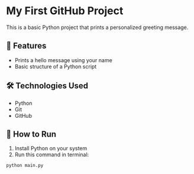 # My First GitHub Project

This is a basic Python project that prints a personalized greeting message.

## 📌 Features
- Prints a hello message using your name
- Basic structure of a Python script

## 🛠️ Technologies Used
- Python
- Git
- GitHub

## 🚀 How to Run
1. Install Python on your system
2. Run this command in terminal:

```bash
python main.py

